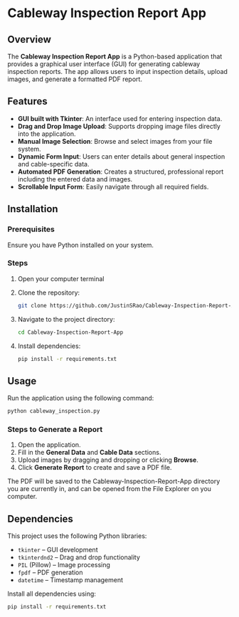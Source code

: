 # Cableway Inspection Report App

## Overview
The **Cableway Inspection Report App** is a Python-based application that provides a graphical user interface (GUI) for generating cableway inspection reports. The app allows users to input inspection details, upload images, and generate a formatted PDF report.

## Features
- **GUI built with Tkinter**: An interface used for entering inspection data.
- **Drag and Drop Image Upload**: Supports dropping image files directly into the application.
- **Manual Image Selection**: Browse and select images from your file system.
- **Dynamic Form Input**: Users can enter details about general inspection and cable-specific data.
- **Automated PDF Generation**: Creates a structured, professional report including the entered data and images.
- **Scrollable Input Form**: Easily navigate through all required fields.

## Installation

### Prerequisites
Ensure you have Python installed on your system.

### Steps

1. Open your computer terminal

2. Clone the repository:
   ```sh
   git clone https://github.com/JustinSRao/Cableway-Inspection-Report-App.git
   ```
3. Navigate to the project directory:
   ```sh
   cd Cableway-Inspection-Report-App
   ```
4. Install dependencies:
   ```sh
   pip install -r requirements.txt
   ```

## Usage

Run the application using the following command:
```sh
python cableway_inspection.py
```

### Steps to Generate a Report
1. Open the application.
2. Fill in the **General Data** and **Cable Data** sections.
3. Upload images by dragging and dropping or clicking **Browse**.
4. Click **Generate Report** to create and save a PDF file.

The PDF will be saved to the Cableway-Inspection-Report-App directory you are currently in, and can be opened from the File Explorer on you computer.

## Dependencies
This project uses the following Python libraries:
- `tkinter` – GUI development
- `tkinterdnd2` – Drag and drop functionality
- `PIL` (Pillow) – Image processing
- `fpdf` – PDF generation
- `datetime` – Timestamp management

Install all dependencies using:
```sh
pip install -r requirements.txt
```
